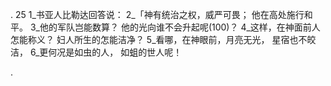 . 25 
1_书亚人比勒达回答说： 
2_「神有统治之权，威严可畏； 
他在高处施行和平。 
3_他的军队岂能数算？ 
他的光向谁不会升起呢(100)？ 
4_这样，在神面前人怎能称义？ 
妇人所生的怎能洁净？ 
5_看哪，在神眼前，月亮无光， 
星宿也不皎洁， 
6_更何况是如虫的人， 
如蛆的世人呢！ 

.